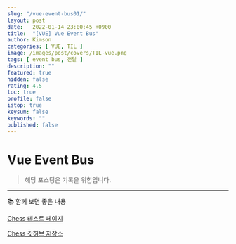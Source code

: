 ```yaml
---
slug: "/vue-event-bus01/"
layout: post
date:   2022-01-14 23:00:45 +0900
title:  "[VUE] Vue Event Bus"
author: Kimson
categories: [ VUE, TIL ]
image: /images/post/covers/TIL-vue.png
tags: [ event bus, 전달 ]
description: ""
featured: true
hidden: false
rating: 4.5
toc: true
profile: false
istop: true
keysum: false
keywords: ""
published: false
---
```


# Vue Event Bus

> 해당 포스팅은 기록을 위함입니다.

-----

📚 함께 보면 좋은 내용

[Chess 테스트 페이지](https://kkn1125.github.io/chess/)

[Chess 깃허브 저장소](https://github.com/kkn1125/chess/)